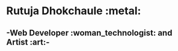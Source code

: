   <div bgcolor="#ffff00">
   <h1><strong>Rutuja Dhokchaule&nbsp;:metal:</strong></h1>
   <h2>-Web Developer&nbsp;:woman_technologist: and Artist&nbsp;:art:- </h2>
<!--    <h4>&emsp;&emsp;&emsp;&emsp;&emsp;&emsp;�!</h4> -->
  </div>
